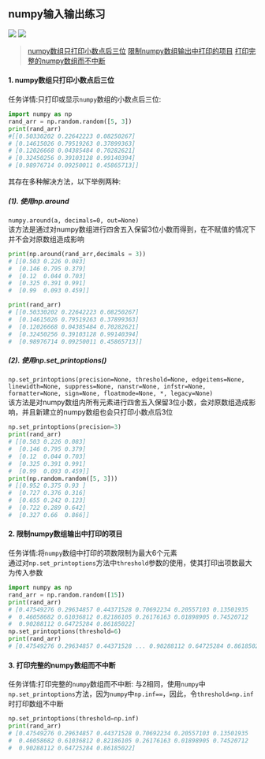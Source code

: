 numpy输入输出练习
-----
![](https://img.shields.io/badge/python-3.8-blue) ![](https://img.shields.io/badge/numpy-1.18.5-pink) <br>
> [numpy数组只打印小数点后三位](#numpy数组只打印小数点后三位)
> [限制numpy数组输出中打印的项目](#限制numpy数组输出中打印的项目)
> [打印完整的numpy数组而不中断](#打印完整的numpy数组而不中断)
#### 1. numpy数组只打印小数点后三位
任务详情:只打印或显示`numpy`数组的小数点后三位:
``` python
import numpy as np
rand_arr = np.random.random([5, 3])
print(rand_arr)
#[[0.50330202 0.22642223 0.08250267]
# [0.14615026 0.79519263 0.37899363]
# [0.12026668 0.04385484 0.70282621]
# [0.32450256 0.39103128 0.99140394]
# [0.98976714 0.09250011 0.45865713]]
```
其存在多种解决方法，以下举例两种:<br>
##### (1). 使用np.around
`numpy.around(a, decimals=0, out=None)`
<br>该方法是通过对numpy数组进行四舍五入保留3位小数而得到，在不赋值的情况下并不会对原数组造成影响
``` python
print(np.around(rand_arr,decimals = 3))
# [[0.503 0.226 0.083]
#  [0.146 0.795 0.379]
#  [0.12  0.044 0.703]
#  [0.325 0.391 0.991]
#  [0.99  0.093 0.459]]

print(rand_arr)
# [[0.50330202 0.22642223 0.08250267]
#  [0.14615026 0.79519263 0.37899363]
#  [0.12026668 0.04385484 0.70282621]
#  [0.32450256 0.39103128 0.99140394]
#  [0.98976714 0.09250011 0.45865713]]
```
##### (2). 使用np.set_printoptions()
`np.set_printoptions(precision=None, threshold=None, edgeitems=None, linewidth=None, suppress=None, nanstr=None, infstr=None, formatter=None, sign=None, floatmode=None, *, legacy=None)`
<br>该方法是对numpy数组内所有元素进行四舍五入保留3位小数，会对原数组造成影响，并且新建立的numpy数组也会只打印小数点后3位
``` python
np.set_printoptions(precision=3)
print(rand_arr)
# [[0.503 0.226 0.083]
#  [0.146 0.795 0.379]
#  [0.12  0.044 0.703]
#  [0.325 0.391 0.991]
#  [0.99  0.093 0.459]]
print(np.random.random([5, 3]))
# [[0.952 0.375 0.93 ]
#  [0.727 0.376 0.316]
#  [0.655 0.242 0.123]
#  [0.722 0.289 0.642]
#  [0.327 0.66  0.866]]
```
#### 2. 限制numpy数组输出中打印的项目
任务详情:将`numpy`数组中打印的项数限制为最大6个元素<br>
通过对`np.set_printoptions`方法中`threshold`参数的使用，使其打印出项数最大为传入参数
``` python
import numpy as np
rand_arr = np.random.random([15])
print(rand_arr)
# [0.47549276 0.29634857 0.44371528 0.70692234 0.20557103 0.13501935
#  0.46058682 0.61036812 0.82186105 0.26176163 0.01898905 0.74520712
#  0.90288112 0.64725284 0.86185022]
np.set_printoptions(threshold=6)
print(rand_arr)
# [0.47549276 0.29634857 0.44371528 ... 0.90288112 0.64725284 0.86185022]
```
#### 3. 打印完整的numpy数组而不中断
任务详情:打印完整的`numpy`数组而不中断:
与2相同，使用`numpy`中`np.set_printoptions`方法，因为`numpy`中`np.inf=∞`，因此，令`threshold=np.inf`时打印数组不中断
``` python
np.set_printoptions(threshold=np.inf)
print(rand_arr)
# [0.47549276 0.29634857 0.44371528 0.70692234 0.20557103 0.13501935
#  0.46058682 0.61036812 0.82186105 0.26176163 0.01898905 0.74520712
#  0.90288112 0.64725284 0.86185022]
```

